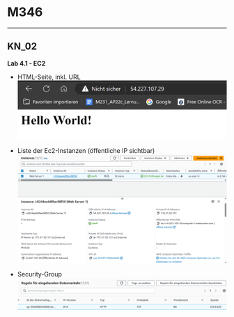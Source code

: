 # M346
---
## KN_02

**Lab 4.1 - EC2**

- HTML-Seite, inkl. URL
  ![IPv4](/KN_02/IPv4.png)

- Liste der Ec2-Instanzen (öffentliche IP sichtbar)
  ![Instanze](/KN_02/Instance.png)

- Security-Group 
  ![Security](/KN_02/Regeln.png)

